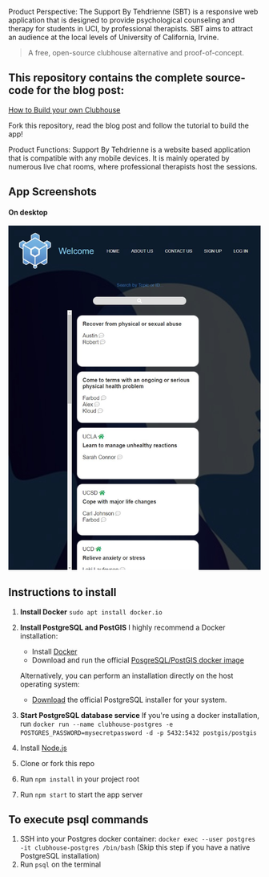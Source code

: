 Product Perspective:
    The Support By Tehdrienne (SBT) is a responsive web application that is designed to provide psychological counseling and therapy for students in UCI, by professional therapists. SBT aims to attract an audience at the local levels of University of California, Irvine.

> A free, open-source clubhouse alternative and proof-of-concept.

## This repository contains the complete source-code for the blog post:
[How to Build your own Clubhouse](https://www.ashwinhariharan.tech/blog/how-to-build-your-own-clubhouse/)

Fork this repository, read the blog post and follow the tutorial to build the app!

Product Functions:
    Support By Tehdrienne is a website based application that is compatible with any mobile devices. It is mainly operated by numerous live chat rooms, where professional therapists host the sessions. 

## App Screenshots


#### On desktop
![Screenshot on a desktop browser](/public/images/home_page.jpg)

## Instructions to install

1. **Install Docker**
    `sudo apt install docker.io`

2. **Install PostgreSQL and PostGIS**
    I highly recommend a Docker installation:
    - Install [Docker](https://docs.docker.com/get-docker/)
    - Download and run the official [PosgreSQL/PostGIS docker image](https://registry.hub.docker.com/r/postgis/postgis/)

    Alternatively, you can perform an installation directly on the host operating system:
    - [Download](https://www.postgresql.org/download/) the official PostgreSQL installer for your system.

3. **Start PostgreSQL database service**
    If you're using a docker installation, run `docker run --name clubhouse-postgres -e POSTGRES_PASSWORD=mysecretpassword -d -p 5432:5432 postgis/postgis`
4. Install [Node.js](https://nodejs.org/)
5. Clone or fork this repo
6. Run `npm install` in your project root
7. Run `npm start` to start the app server

## To execute psql commands
1. SSH into your Postgres docker container: `docker exec --user postgres -it clubhouse-postgres /bin/bash` (Skip this step if you have a native PostgreSQL installation)
2. Run `psql` on the terminal
